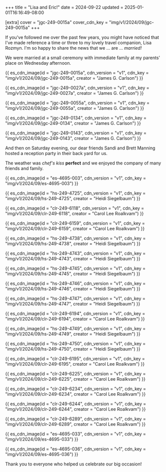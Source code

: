 +++
title = "Lisa and Eric!"
date = 2024-09-22
updated = 2025-01-01T16:16:49-08:00

[extra]
cover = "jgc-249-0015a"
cover_cdn_key = "img/v1/2024/09/jgc-249-0015a"
+++

If you've followed me over the past few years, you might have noticed that I've made reference a time or three to my lovely travel companion, Lisa Rozmyn. I'm so happy to share the news that we ... are ... _married!_

<!-- more -->

We were married at a small ceremony with immediate family at my parents' place on Wednesday afternoon.

{{ es_cdn_image(id = "jgc-249-0015a", cdn_version = "v1", cdn_key = "img/v1/2024/09/jgc-249-0015a", creator = "James G. Carlson") }}

{{ es_cdn_image(id = "jgc-249-0027a", cdn_version = "v1", cdn_key = "img/v1/2024/09/jgc-249-0027a", creator = "James G. Carlson") }}

{{ es_cdn_image(id = "jgc-249-0055a", cdn_version = "v1", cdn_key = "img/v1/2024/09/jgc-249-0055a", creator = "James G. Carlson") }}

{{ es_cdn_image(id = "jgc-249-0134", cdn_version = "v1", cdn_key = "img/v1/2024/09/jgc-249-0134", creator = "James G. Carlson") }}

{{ es_cdn_image(id = "jgc-249-0143", cdn_version = "v1", cdn_key = "img/v1/2024/09/jgc-249-0143", creator = "James G. Carlson") }}

And then on Saturday evening, our dear friends Sandi and Brett Manning hosted a reception party in their back yard for us.

The weather was _chef's kiss_ **perfect** and we enjoyed the company of many friends and family.

{{ es_cdn_image(id = "es-4695-003", cdn_version = "v1", cdn_key = "img/v1/2024/09/es-4695-003") }}

{{ es_cdn_image(id = "hs-249-4725", cdn_version = "v1", cdn_key = "img/v1/2024/09/hs-249-4725", creator = "Heidi Siegelbaum") }}

{{ es_cdn_image(id = "clr-249-6118", cdn_version = "v1", cdn_key = "img/v1/2024/09/clr-249-6118", creator = "Carol Lee Roalkvam") }}

{{ es_cdn_image(id = "clr-249-6159", cdn_version = "v1", cdn_key = "img/v1/2024/09/clr-249-6159", creator = "Carol Lee Roalkvam") }}

{{ es_cdn_image(id = "hs-249-4738", cdn_version = "v1", cdn_key = "img/v1/2024/09/hs-249-4738", creator = "Heidi Siegelbaum") }}

{{ es_cdn_image(id = "hs-249-4743", cdn_version = "v1", cdn_key = "img/v1/2024/09/hs-249-4743", creator = "Heidi Siegelbaum") }}

{{ es_cdn_image(id = "hs-249-4745", cdn_version = "v1", cdn_key = "img/v1/2024/09/hs-249-4745", creator = "Heidi Siegelbaum") }}

{{ es_cdn_image(id = "hs-249-4746", cdn_version = "v1", cdn_key = "img/v1/2024/09/hs-249-4746", creator = "Heidi Siegelbaum") }}

{{ es_cdn_image(id = "hs-249-4747", cdn_version = "v1", cdn_key = "img/v1/2024/09/hs-249-4747", creator = "Heidi Siegelbaum") }}

{{ es_cdn_image(id = "clr-249-6194", cdn_version = "v1", cdn_key = "img/v1/2024/09/clr-249-6194", creator = "Carol Lee Roalkvam") }}

{{ es_cdn_image(id = "hs-249-4749", cdn_version = "v1", cdn_key = "img/v1/2024/09/hs-249-4749", creator = "Heidi Siegelbaum") }}

{{ es_cdn_image(id = "hs-249-4750", cdn_version = "v1", cdn_key = "img/v1/2024/09/hs-249-4750", creator = "Heidi Siegelbaum") }}

{{ es_cdn_image(id = "clr-249-6195", cdn_version = "v1", cdn_key = "img/v1/2024/09/clr-249-6195", creator = "Carol Lee Roalkvam") }}

{{ es_cdn_image(id = "clr-249-6225", cdn_version = "v1", cdn_key = "img/v1/2024/09/clr-249-6225", creator = "Carol Lee Roalkvam") }}

{{ es_cdn_image(id = "clr-249-6234", cdn_version = "v1", cdn_key = "img/v1/2024/09/clr-249-6234", creator = "Carol Lee Roalkvam") }}

{{ es_cdn_image(id = "clr-249-6244", cdn_version = "v1", cdn_key = "img/v1/2024/09/clr-249-6244", creator = "Carol Lee Roalkvam") }}

{{ es_cdn_image(id = "clr-249-6289", cdn_version = "v1", cdn_key = "img/v1/2024/09/clr-249-6289", creator = "Carol Lee Roalkvam") }}

{{ es_cdn_image(id = "es-4695-033", cdn_version = "v1", cdn_key = "img/v1/2024/09/es-4695-033") }}

{{ es_cdn_image(id = "es-4695-036", cdn_version = "v1", cdn_key = "img/v1/2024/09/es-4695-036") }}

Thank you to everyone who helped us celebrate our big occasion!

